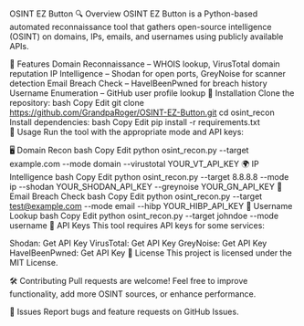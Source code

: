 OSINT EZ Button
🔍 Overview
OSINT EZ Button is a Python-based automated reconnaissance tool that gathers open-source intelligence (OSINT) on domains, IPs, emails, and usernames using publicly available APIs.

🚀 Features
Domain Reconnaissance – WHOIS lookup, VirusTotal domain reputation
IP Intelligence – Shodan for open ports, GreyNoise for scanner detection
Email Breach Check – HaveIBeenPwned for breach history
Username Enumeration – GitHub user profile lookup
📌 Installation
Clone the repository:
bash
Copy
Edit
git clone https://github.com/GrandpaRoger/OSINT-EZ-Button.git
cd osint_recon
Install dependencies:
bash
Copy
Edit
pip install -r requirements.txt  
🔧 Usage
Run the tool with the appropriate mode and API keys:

🖥️ Domain Recon
bash
Copy
Edit
python osint_recon.py --target example.com --mode domain --virustotal YOUR_VT_API_KEY
🌍 IP Intelligence
bash
Copy
Edit
python osint_recon.py --target 8.8.8.8 --mode ip --shodan YOUR_SHODAN_API_KEY --greynoise YOUR_GN_API_KEY
📧 Email Breach Check
bash
Copy
Edit
python osint_recon.py --target test@example.com --mode email --hibp YOUR_HIBP_API_KEY
👤 Username Lookup
bash
Copy
Edit
python osint_recon.py --target johndoe --mode username
🔑 API Keys
This tool requires API keys for some services:

Shodan: Get API Key
VirusTotal: Get API Key
GreyNoise: Get API Key
HaveIBeenPwned: Get API Key
📄 License
This project is licensed under the MIT License.

🛠️ Contributing
Pull requests are welcome! Feel free to improve functionality, add more OSINT sources, or enhance performance.

🐛 Issues
Report bugs and feature requests on GitHub Issues.
